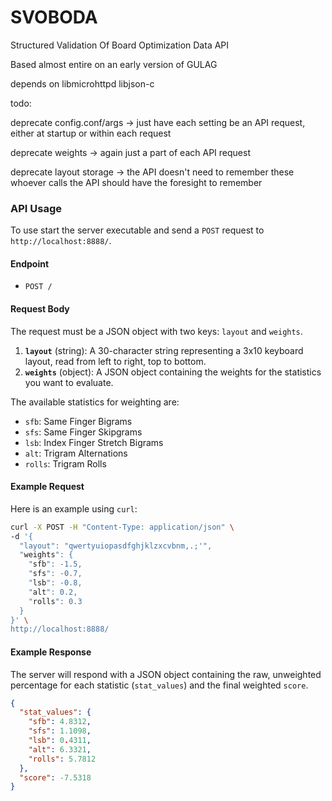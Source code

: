 # SVOBODA
Structured Validation Of Board Optimization Data API

Based almost entire on an early version of GULAG

depends on libmicrohttpd libjson-c

todo:

deprecate config.conf/args -> just have each setting be an API request, either at startup or within each request

deprecate weights -> again just a part of each API request

deprecate layout storage -> the API doesn't need to remember these whoever calls the API should have the foresight to remember


### API Usage

To use start the server executable and send a `POST` request to `http://localhost:8888/`.

#### Endpoint

*   `POST /`

#### Request Body

The request must be a JSON object with two keys: `layout` and `weights`.

1.  **`layout`** (string): A 30-character string representing a 3x10 keyboard layout, read from left to right, top to bottom.
2.  **`weights`** (object): A JSON object containing the weights for the statistics you want to evaluate.

The available statistics for weighting are:
*   `sfb`: Same Finger Bigrams
*   `sfs`: Same Finger Skipgrams
*   `lsb`: Index Finger Stretch Bigrams
*   `alt`: Trigram Alternations
*   `rolls`: Trigram Rolls

#### Example Request

Here is an example using `curl`:

```bash
curl -X POST -H "Content-Type: application/json" \
-d '{
  "layout": "qwertyuiopasdfghjklzxcvbnm,.;'",
  "weights": {
    "sfb": -1.5,
    "sfs": -0.7,
    "lsb": -0.8,
    "alt": 0.2,
    "rolls": 0.3
  }
}' \
http://localhost:8888/
```

#### Example Response

The server will respond with a JSON object containing the raw, unweighted percentage for each statistic (`stat_values`) and the final weighted `score`.

```json
{
  "stat_values": {
    "sfb": 4.8312,
    "sfs": 1.1098,
    "lsb": 0.4311,
    "alt": 6.3321,
    "rolls": 5.7812
  },
  "score": -7.5318
}
```
